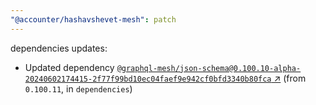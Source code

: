```yaml
---
"@accounter/hashavshevet-mesh": patch
---
```

dependencies updates:
  - Updated dependency [`@graphql-mesh/json-schema@0.100.10-alpha-20240602174415-2f77f99bd10ec04faef9e942cf0bfd3340b80fca` ↗︎](https://www.npmjs.com/package/@graphql-mesh/json-schema/v/0.100.10) (from `0.100.11`, in `dependencies`)
